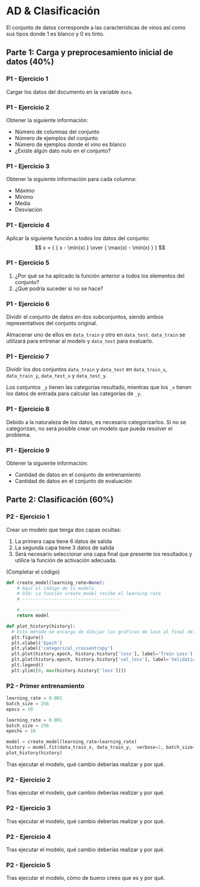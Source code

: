 # AD & Clasificación

El conjunto de datos corresponde a las características de vinos así como sus
tipos donde 1 es blanco y 0 es tinto.

## Parte 1: Carga y preprocesamiento inicial de datos (40%)

### P1 - Ejercicio 1

Cargar los datos del documento en la variable `data`.

### P1 - Ejercicio 2

Obtener la siguiente información:

- Número de columnas del conjunto
- Número de ejemplos del conjunto
- Número de ejemplos donde el vino es blanco
- ¿Existe algún dato nulo en el conjunto?

### P1 - Ejercicio 3

Obtener la siguiente información para cada columna:
- Máximo
- Mínimo
- Media
- Desviación

### P1 - Ejercicio 4

Aplicar la siguiente función a todos los datos del conjunto:
$$
x = { { x - \min(x) } \over { \max(x) - \min(x) } }
$$

### P1 - Ejercicio 5

1. ¿Por qué se ha aplicado la función anterior a todos los elementos del conjunto?
2. ¿Qué podría suceder si no se hace?

### P1 - Ejercicio 6

Dividir el conjunto de datos en dos subconjuntos,
siendo ambos representativos del conjunto original.

Almacenar uno de ellos en `data_train` y otro en `data_test`.
`data_train` se utilizará para entrenar al modelo y `data_test` para evaluarlo.

### P1 - Ejercicio 7

Dividir los dos conjuntos `data_train` y `data_test` en 
`data_train_x`, `data_train_y`, `data_test_x` y `data_test_y`.

Los conjuntos `_y` tienen las categorías resultado, mientras que los
`_x` tienen los datos de entrada para calcular las categorías de `_y`.

### P1 - Ejercicio 8

Debido a la naturaleza de los datos, es necesario categorizarlos.
Si no se categorizan, no será posible crear un modelo que pueda resolver el problema.

### P1 - Ejercicio 9

Obtener la siguiente información:

- Cantidad de datos en el conjunto de entrenamiento
- Cantidad de datos en el conjunto de evaluación

## Parte 2: Clasificación (60%)

### P2 - Ejercicio 1

Crear un modelo que tenga dos capas ocultas:

1. La primera capa tiene 6 datos de salida
2. La segunda capa tiene 3 datos de salida
3. Será necesario seleccionar una capa final que presente los resultados y utilice la función de activación adecuada.

(Completar el código)

```python
def create_model(learning_rate=None):
    # Aquí el código de tu modelo
    # OJO: La función create_model recibe el learning rate
    # -------------------------------------

    # -------------------------------------
    return model

def plot_history(history):
  # Este método se encarga de dibujar las gráficas de loss al final del entrenamiento
  plt.figure()
  plt.xlabel('Epoch')
  plt.ylabel('categorical_crossentropy')
  plt.plot(history.epoch, history.history['loss'], label='Train Loss')
  plt.plot(history.epoch, history.history['val_loss'], label='Validation Loss')
  plt.legend()
  plt.ylim([0, max(history.history['loss'])])
```

### P2 - Primer entrenamiento

```python
learning_rate = 0.001
batch_size = 256
epocs = 10

learning_rate = 0.001
batch_size = 256
epochs = 10

model = create_model(learning_rate=learning_rate)
history = model.fit(data_train_x, data_train_y,  verbose=2, batch_size=batch_size, epochs=epochs, validation_data=(data_val_x, data_val_y))
plot_history(history)
```

Tras ejecutar el modelo, qué cambio deberías realizar y por qué.

### P2 - Ejercicio 2

Tras ejecutar el modelo, qué cambio deberías realizar y por qué.

### P2 - Ejercicio 3

Tras ejecutar el modelo, qué cambio deberías realizar y por qué.

### P2 - Ejercicio 4

Tras ejecutar el modelo, qué cambio deberías realizar y por qué.

### P2 - Ejercicio 5

Tras ejecutar el modelo, cómo de bueno crees que es y por qué.
